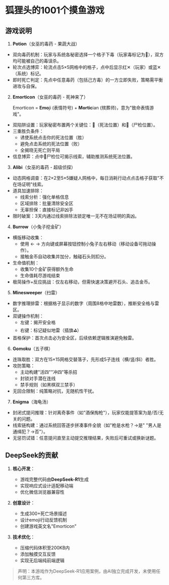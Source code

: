 # 狐狸头的1001个摸鱼游戏

## 游戏说明

1. **Potion**（女巫的毒药 - 果蔬大战）
  * 双向毒药机制：玩家与系统各秘密选择一个格子下毒（玩家毒标记为🧪），双方均可能被自己的毒误杀。
  * 轮次点选博弈：轮流点击5×5网格中的格子，点中后显示红✕（玩家）或蓝✕（系统）标记。
  * 即时死亡判定：先点中任意毒药（包括己方毒）的一方立即失败，策略需平衡进攻与自保。

2. **Emorticon**（女巫的毒药 - 死神来了）
   
     Emorticon = **Emo**ji (表情符号) + **Mortic**ian (殡葬师)，意为"致命表情游戏"。
   
  * 双陷阱设置：玩家秘密布置两个关键位：🧪（死法位置）和📜（尸检位置）。
  * 三重胜负条件：
    - 诱使系统点击你的死法位置（胜）
    - 避免点击系统的死法位置（败）
    - 全揭晓无死亡则平局
  * 信息博弈：点中📜尸检位可揭示线索，辅助推测系统死法位置。

3. **Alibi**（女巫的毒药 - 超级侦探）
  * 动态网格调查：在2×2至5×5嫌疑人网格中，每日消耗行动点点击格子获取"不在场证明"线索。
  * 道具加速排除：
    - 线索分析：强化单格信息
    - 区域排除：批量清除安全区
    - 无辜担保：直接标记非凶手
  * 限时破案：3天内通过线索排除法锁定唯一无不在场证明的真凶。 

4. **Burrow**（小兔子挖金矿）
  * 横版移动收集：
    - 使用 ← → 方向键或屏幕按钮控制小兔子左右移动（移动设备可拖动操作）。
    - 接触金币自动收集并加分，触碰石头则扣分。
  * 生命值机制：
    - 收集10个金矿获得额外生命
    - 生命值耗尽游戏结束
  * 极简操作+反应挑战：仅左右移动，但需快速决策避开石头、追击金币。

5. **Minesweeper**（扫雷）
  * 数字推理排雷：根据格子显示的数字（周围8格中地雷数），推断安全格与雷区。
  * 双键操作机制：
    - 左键：揭开安全格
    - 右键：标记疑似地雷（插旗⛳）
  * 首格保护：首次点击必为安全区，后续依赖逻辑推演避免触雷。

6. **Gomoku**（五子棋）
  * 连珠取胜：双方在15×15网格交替落子，先形成5子连线（横/竖/斜）者胜。
  * 攻防策略：
    - 主动构建"活四""冲四"等杀招
    - 封锁对手潜在连线
    - 禁手规则（如黑棋双三禁手）
  * 无回合限制：纯策略对抗，无随机性干扰。

7. **Enigma**（海龟汤）
  * 封闭式提问推理：针对离奇事件（如"酒保掏枪"），玩家仅能提答案为是/否/无关的问题。
  * 线索链构建：通过系统回答逐步拼凑事件全貌（如"枪是水枪？→是" "男人是通缉犯？→否"）。
  * 无惩罚试错：任意提问直至主动提交推理结果，失败后可重试或换新谜题。

## DeepSeek的贡献
1. **核心开发**：
   - 游戏完整代码由**DeepSeek-R1**生成
   - 实现响应式设计适配移动端
   - 优化微信浏览器兼容性

2. **创意设计**：
   - 生成300+死亡场景描述
   - 设计emoji行动反馈机制
   - 创建游戏英文名"Emorticon"

3. **技术优化**：
   - 压缩代码体积至200KB内
   - 添加触摸交互反馈
   - 实现无后端纯前端逻辑

> 声明：本游戏作为DeepSeek-R1应用案例，由AI独立完成开发，未使用任何第三方库。
